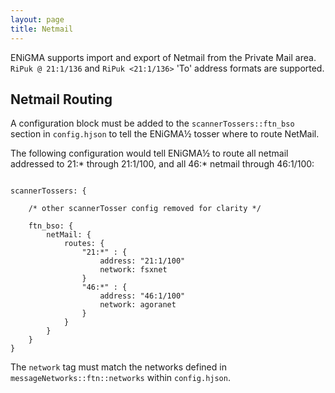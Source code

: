 ```yaml
---
layout: page
title: Netmail
---
```

ENiGMA supports import and export of Netmail from the Private Mail area. `RiPuk @ 21:1/136` and `RiPuk <21:1/136>` 'To' address formats are supported.

## Netmail Routing

A configuration block must be added to the `scannerTossers::ftn_bso` section in `config.hjson` to tell the ENiGMA½ tosser where to route NetMail.

The following configuration would tell ENiGMA½ to route all netmail addressed to 21:* through 21:1/100, and all 46:* netmail through 46:1/100:

````hjson 

scannerTossers: {
    
    /* other scannerTosser config removed for clarity */
    
    ftn_bso: {
        netMail: {
            routes: {
                "21:*" : {
                    address: "21:1/100"
                    network: fsxnet
                }
                "46:*" : {
                    address: "46:1/100"
                    network: agoranet
                }
            }
        }
    }
}
````
The `network` tag must match the networks defined in `messageNetworks::ftn::networks` within `config.hjson`.